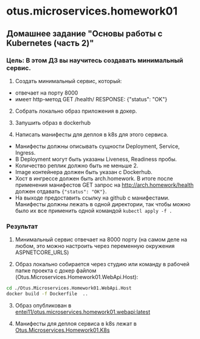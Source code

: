 ﻿# otus.microservices.homework01

## Домашнее задание "Основы работы с Kubernetes (часть 2)"

### Цель: В этом ДЗ вы научитесь создавать минимальный сервис.

1. Создать минимальный сервис, который:
- отвечает на порту 8000
- имеет http-метод GET /health/ RESPONSE: {"status": "OK"}

2. Cобрать локально образ приложения в докер.

3. Запушить образ в dockerhub

4. Написать манифесты для деплоя в k8s для этого сервиса.

- Манифесты должны описывать сущности Deployment, Service, Ingress.
- В Deployment могут быть указаны Liveness, Readiness пробы.
- Количество реплик должно быть не меньше 2.
- Image контейнера должен быть указан с Dockerhub.
- Хост в ингрессе должен быть arch.homework. В итоге после применения манифестов GET запрос на http://arch.homework/health должен отдавать `{"status": "OK"}`.
- На выходе предоставить ссылку на github c манифестами. Манифесты должны лежать в одной директории, так чтобы можно было их все применить одной командой `kubectl apply -f .`

### Результат

1. Минимальный сервис отвечает на 8000 порту (на самом деле на любом, это можно настроить через переменную окружения ASPNETCORE_URLS)

2. Образ локально собирается через студию или команду в рабочей папке проекта с докер файлом (Otus.Microservices.Homework01.WebApi.Host):
```bash
cd ./Otus.Microservices.Homework01.WebApi.Host
docker build -f Dockerfile  ..
```

3. Образ опубликован в [entei11/otus.microservices.homework01.webapi:latest](https://registry.hub.docker.com/r/entei11/otus.microservices.homework01.webapi/tags)

4. Манифесты для деплоя сервиса в k8s лежат в [Otus.Microservices.Homework01.K8s](./Otus.Microservices.Homework01.K8s)